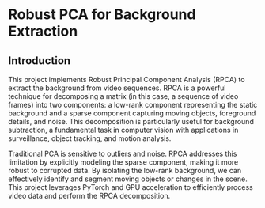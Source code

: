 # Robust PCA for Background Extraction

## Introduction

This project implements Robust Principal Component Analysis (RPCA) to extract the background from video sequences. RPCA is a powerful technique for decomposing a matrix (in this case, a sequence of video frames) into two components: a low-rank component representing the static background and a sparse component capturing moving objects, foreground details, and noise. This decomposition is particularly useful for background subtraction, a fundamental task in computer vision with applications in surveillance, object tracking, and motion analysis.

Traditional PCA is sensitive to outliers and noise. RPCA addresses this limitation by explicitly modeling the sparse component, making it more robust to corrupted data. By isolating the low-rank background, we can effectively identify and segment moving objects or changes in the scene. This project leverages PyTorch and GPU acceleration to efficiently process video data and perform the RPCA decomposition.
